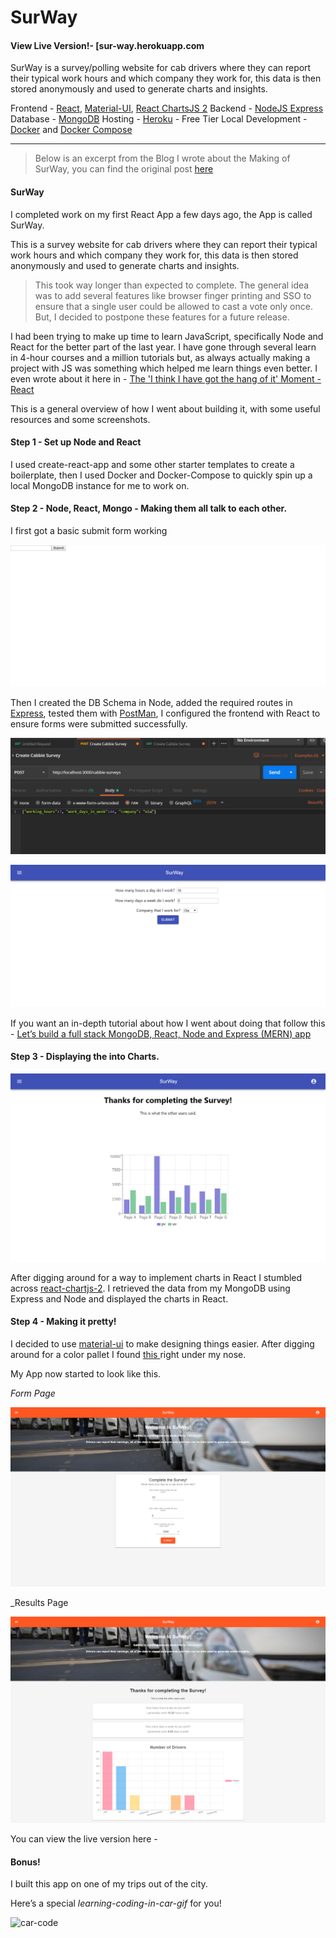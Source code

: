 # SurWay



#### View Live Version!- [sur-way.herokuapp.com

SurWay is a survey/polling website for cab drivers where they can report their typical work hours and which company they work for, this data is then stored anonymously and used to generate charts and insights.

Frontend - [React](https://reactjs.org/), [Material-UI](https://material-ui.com/), [React ChartsJS 2](https://www.npmjs.com/package/react-chartjs-2)
Backend - [NodeJS Express](https://expressjs.com/)
Database - [MongoDB](https://www.mongodb.com/)
Hosting - [Heroku](https://www.heroku.com/) - Free Tier
Local Development - [Docker](https://www.docker.com/) and [Docker Compose](https://docs.docker.com/compose/)



<hr>

> Below is an excerpt from the Blog I wrote about the Making of SurWay, you can find the original post [here](https://www.linkedin.com/pulse/surway-survey-site-drivers-my-first-react-app-rohan-sawant/)

#### SurWay

I completed work on my first React App a few days ago, the App is called SurWay.

This is a survey website for cab drivers where they can report their typical work hours and which company they work for, this data is then stored anonymously and used to generate charts and insights.

> This took way longer than expected to complete. The general idea was to add several features like browser finger printing and SSO to ensure that a single user could be allowed to cast a vote only once. But, I decided to postpone these features for a future release. 

I had been trying to make up time to learn JavaScript, specifically Node and React for the better part of the last year. I have gone through several learn in 4-hour courses and a million tutorials but, as always actually making a project with JS was something which helped me learn things even better. I even wrote about it here in - [The 'I think I have got the hang of it' Moment - React](https://dev.to/rohansawant/the-i-think-i-have-got-the-hang-of-it-moment-react-5025)

This is a general overview of how I went about building it, with some useful resources and some screenshots. 

#### Step 1 - Set up Node and React

I used create-react-app and some other starter templates to create a boilerplate, then I used Docker and Docker-Compose to quickly spin up a local MongoDB instance for me to work on.

#### Step 2 - Node, React, Mongo - Making them all talk to each other.

I first got a basic submit form working 

![screencapture-localhost-3000-2019-10-05-19_02_13](images\screencapture-localhost-3000-2019-10-05-19_02_13.png)

Then I created the DB Schema in Node, added the required routes in [Express](https://expressjs.com/), tested them with [PostMan](https://www.getpostman.com/), I configured the frontend with React to ensure forms were submitted successfully.

![postman](images\postman.png)

![screencapture-localhost-3000-2019-10-06-10_26_48](images\screencapture-localhost-3000-2019-10-06-10_26_48.png)

If you want an in-depth tutorial about how I went about doing that follow this - [Let’s build a full stack MongoDB, React, Node and Express (MERN) app](https://medium.com/javascript-in-plain-english/full-stack-mongodb-react-node-js-express-js-in-one-simple-app-6cc8ed6de274)

#### Step 3 - Displaying the into Charts.

![screencapture-localhost-3001-thanks-2019-10-12-22_42_57](images\screencapture-localhost-3001-thanks-2019-10-12-22_42_57.png)

After digging around for a way to implement charts in React I stumbled across [react-chartjs-2](https://www.npmjs.com/package/react-chartjs-2). I retrieved the data from my MongoDB using Express and Node and displayed the charts in React.  

#### Step 4 - Making it pretty!

I decided to use [material-ui](https://material-ui.com/) to make designing things easier. After digging around for a color pallet I found [this ](https://material-ui.com/system/palette/)right under my nose.  

My App now started to look like this. 

_Form Page_

![home](images\home.png)

_Results Page

![report](images\report.png)



You can view the live version here - 



#### Bonus!

I built this app on one of my trips out of the city. 

Here’s a special _learning-coding-in-car-gif_ for you!

![car-code](images\car-code.gif)